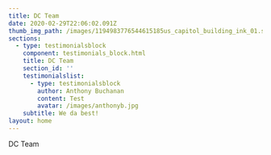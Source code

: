 ```yaml
---
title: DC Team
date: 2020-02-29T22:06:02.091Z
thumb_img_path: /images/1194983776544615185us_capitol_building_ink_01.svg.med.png
sections:
  - type: testimonialsblock
    component: testimonials_block.html
    title: DC Team
    section_id: ''
    testimonialslist:
      - type: testimonialsblock
        author: Anthony Buchanan
        content: Test
        avatar: /images/anthonyb.jpg
    subtitle: We da best!
layout: home
---
```

DC Team
